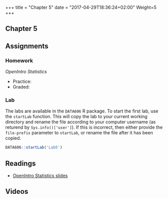 +++
title = "Chapter 5"
date = "2017-04-29T18:36:24+02:00"
Weight=5
+++

## Chapter 5

## Assignments

### Homework

*OpenIntro Statistics*

* Practice:
* Graded:

### Lab

The labs are available in the `DATA606` R package. To start the first lab, use the `startLab` function. This will copy the lab to your current working directory and rename the file according to your computer username (as returend by `Sys.info()['user']`). If this is incorrect, then either provide the `file-prefix` parameter to `startLab`, or rename the file after it has been copied.


```r
DATA606::startLab('Lab5')
```


## Readings

* [OpenIntro Statistics slides](https://github.com/jbryer/DATA606Fall2017/raw/master/Slides/OpenIntro/os2_slides_05.pdf)

## Videos


